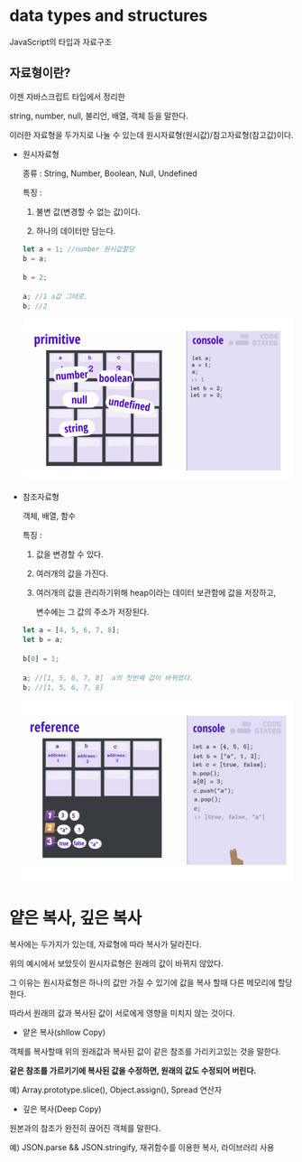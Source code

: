 # data types and structures 
JavaScript의 타입과 자료구조 


## 자료형이란?
이젠 자바스크립트 타입에서 정리한 

string, number, null, 불리언, 배열, 객체 등을 말한다.

이러한 자료형을 두가지로 나눌 수 있는데 원시자료형(원시값)/참고자료형(참고값)이다.

- 원시자료형

     종류 : String, Number, Boolean, Null, Undefined

     특징 : 

   1.  불변 값(변경할 수 없는 값)이다. 

   2. 하나의 데이터만 담는다.
     ```js
     let a = 1; //number 원시값할당
     b = a;
     
     b = 2;

     a; //1 a값 그대로.
     b; //2

     ```
     ![Alt text](../IMG/data1.jpg)


     

- 참조자료형

    객체, 배열, 함수

    특징 : 
    1. 값을 변경할 수 있다.

    2. 여러개의 값을 가진다.
    3. 여러개의 값을 관리하기위해 heap이라는 데이터 보관함에 값을 저장하고, 

       변수에는 그 값의 주소가 저장된다.
     ```js
     let a = [4, 5, 6, 7, 8];
     let b = a; 

     b[0] = 1;

     a; //[1, 5, 6, 7, 8]  a의 첫번째 값이 바뀌었다.
     b; //[1, 5, 6, 7, 8]

   
     ```
  ![Alt text](../IMG/data2.jpg)


# 얕은 복사, 깊은 복사

복사에는 두가지가 있는데, 자료형에 따라 복사가 달라진다.

위의 예시에서 보았듯이 원시자료형은 원래의 값이 바뀌지 않았다.

그 이유는 원시자료형은 하나의 값만 가질 수 있기에 값을 복사 할때 다른 메모리에 할당한다.

따라서 원래의 값과 복사된 값이 서로에게 영향을 미치지 않는 것이다.


- 얕은 복사(shllow Copy)

객체를 복사할때 위의 원래값과 복사된 값이 같은 참조를 가리키고있는 것을 말한다.

**같은 참조를 가르키기에 복사된 값을 수정하면, 원래의 값도 수정되어 버린다.**

예) Array.prototype.slice(), Object.assign(), Spread 연산자


- 깊은 복사(Deep Copy)

 원본과의 참조가 완전히 끊어진 객체를 말한다.

 예) JSON.parse && JSON.stringify, 재귀함수를 이용한 복사, 라이브러리 사용